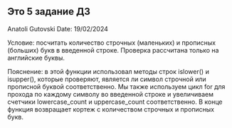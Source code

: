 ## Это 5 задание ДЗ

Anatoli Gutovski
Date: 19/02/2024

Условие: посчитать количество строчных (маленьких) и прописных (больших) букв 
в введенной строке. Проверка рассчитана только на английские буквы.



Пояснение: в этой функции использовал методы строк islower() и isupper(), 
которые проверяют, является ли символ строчной или прописной буквой соответственно.
Мы также используем цикл for для прохода по каждому символу во введенной
строке и увеличиваем счетчики lowercase_count и uppercase_count соответственно.
В конце функция возвращает кортеж с количеством строчных и прописных букв.
